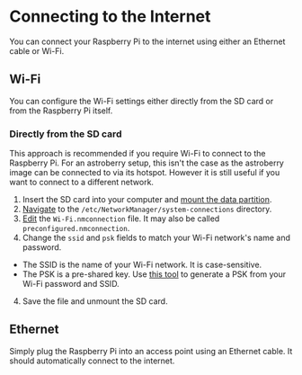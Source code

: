 # Connecting to the Internet

You can connect your Raspberry Pi to the internet using either an Ethernet cable or Wi-Fi.

## Wi-Fi

You can configure the Wi-Fi settings either directly from the SD card or from the Raspberry Pi itself.

### Directly from the SD card
This approach is recommended if you require Wi-Fi to connect to the Raspberry Pi. For an astroberry setup, this isn't the case as the astroberry image can be connected to via its hotspot. However it is still useful if you want to connect to a different network.

1. Insert the SD card into your computer and [mount the data partition](/setup/accessing-sd).
2. [Navigate](/terminal/basic.md#cd-change-directory) to the `/etc/NetworkManager/system-connections` directory.
2. [Edit](/terminal/editing) the `Wi-Fi.nmconnection` file. It may also be called `preconfigured.nmconnection`. 
3. Change the `ssid` and `psk` fields to match your Wi-Fi network's name and password.
  - The SSID is the name of your Wi-Fi network. It is case-sensitive.
  - The PSK is a pre-shared key. Use [this tool](https://www.wireshark.org/tools/wpa-psk.html) to generate a PSK from your Wi-Fi password and SSID.
4. Save the file and unmount the SD card.

## Ethernet

Simply plug the Raspberry Pi into an access point using an Ethernet cable. It should automatically connect to the internet.


